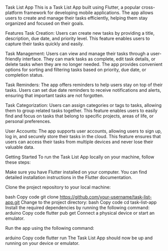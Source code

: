 Task List App
This is a Task List App built using Flutter, a popular cross-platform framework for developing mobile applications. The app allows users to create and manage their tasks efficiently, helping them stay organized and focused on their goals.

Features
Task Creation: Users can create new tasks by providing a title, description, due date, and priority level. This feature enables users to capture their tasks quickly and easily.

Task Management: Users can view and manage their tasks through a user-friendly interface. They can mark tasks as complete, edit task details, or delete tasks when they are no longer needed. The app provides convenient options for sorting and filtering tasks based on priority, due date, or completion status.

Task Reminders: The app offers reminders to help users stay on top of their tasks. Users can set due date reminders to receive notifications and alerts, ensuring that important tasks are not forgotten.

Task Categorization: Users can assign categories or tags to tasks, allowing them to group related tasks together. This feature enables users to easily find and focus on tasks that belong to specific projects, areas of life, or personal preferences.

User Accounts: The app supports user accounts, allowing users to sign up, log in, and securely store their tasks in the cloud. This feature ensures that users can access their tasks from multiple devices and never lose their valuable data.

Getting Started
To run the Task List App locally on your machine, follow these steps:

Make sure you have Flutter installed on your computer. You can find detailed installation instructions in the Flutter documentation.

Clone the project repository to your local machine:

bash
Copy code
git clone https://github.com/your-username/task-list-app.git
Change to the project directory:
bash
Copy code
cd task-list-app
Install the required dependencies by running the following command:
arduino
Copy code
flutter pub get
Connect a physical device or start an emulator.

Run the app using the following command:

arduino
Copy code
flutter run
The Task List App should now be up and running on your device or emulator.

